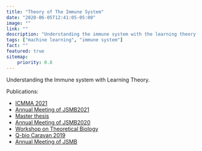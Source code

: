 ```yaml
---
title: "Theory of The Immune System"
date: "2020-06-05T12:41:05-05:00"
image: ""
link: ""
description: "Understanding the immune system with the learning theory."
tags: ["machine learning", "immune system"]
fact: ""
featured: true
sitemap:
    priority: 0.8
---
```


Understanding the Immune system with Learning Theory.

Publications:

 * [ICMMA 2021](/publications/icmma2021)
 * [Annual Meeting of JSMB2021](/publications/jsmb2021/)
 * [Master thesis](/publications/master_thesis/)
 * [Annual Meeting of JSMB2020](/publications/jsmb2020/)
 * [Workshop on Theoretical Biology](/publications/theoimm2019/)
 * [Q-bio Caravan 2019](/publications/qbio_caravan2019/)
 * [Annual Meeting of JSMB](/publications/jsmb2019/)
